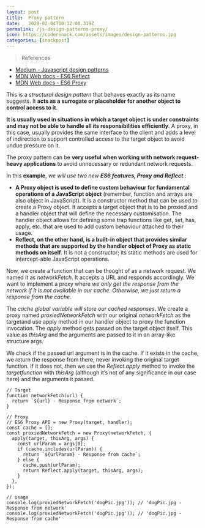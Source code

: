 ```yaml
---
layout: post
title:  Proxy pattern
date:   2020-02-04T10:12:00.319Z
permalink: /js-design-patterns-proxy/
icon: https://codersnack.com/assets/images/design-patterns.jpg
categories: [snackpost]
---
```


> References

- [Medium - Javascript design patterns](https://medium.com/better-programming/javascript-design-patterns-25f0faaaa15)
- [MDN Web docs - ES6 Reflect](https://developer.mozilla.org/en-US/docs/Web/JavaScript/Reference/Global_Objects/Reflect)
- [MDN Web docs - ES6 Proxy](https://developer.mozilla.org/en-US/docs/Web/JavaScript/Reference/Global_Objects/Proxy)


This is a *structural design pattern* that behaves exactly as its name suggests. It **acts as a surrogate or placeholder for another object to control access to it**.

**It is usually used in situations in which a target object is under constraints and may not be able to handle all its responsibilities efficiently**. A proxy, in this case, usually provides the same interface to the client and adds a level of indirection to support controlled access to the target object to avoid undue pressure on it.

The proxy pattern can be **very useful when working with network request-heavy applications** to avoid unnecessary or redundant network requests.

In this **example**, *we will use two new **ES6 features, Proxy and Reflect**.*:
- **A Proxy object is used to define custom behaviour for fundamental operations of a JavaScript object** (remember, function and arrays are also object in JavaScript). It is a constructor method that can be used to create a Proxy object. It accepts a target object that is to be proxied and a handler object that will define the necessary customisation. The handler object allows for defining some trap functions like get, set, has, apply, etc. that are used to add custom behaviour attached to their usage. 
- **Reflect, on the other hand, is a built-in object that provides similar methods that are supported by the handler object of Proxy as static methods on itself**. It is not a constructor; its static methods are used for intercept-able JavaScript operations.

Now, we create a function that can be thought of as a network request. We named it as *networkFetch*. It accepts a URL and responds accordingly. We want to implement a proxy where *we only get the response from the network if it is not available in our cache. Otherwise, we just return a response from the cache*.

The *cache global variable will store our cached responses*. We create a proxy named *proxiedNetworkFetch* with our original *networkFetch* as the targetand use apply method in our handler object to proxy the function invocation. The *apply* method gets passed on the target object itself. This value as *thisArg* and the arguments are passed to it in an array-like structure args.

We check if the passed url argument is in the cache. If it exists in the cache, we return the response from there, never invoking the original target function. If it does not, then we use the *Reflect.apply* method to invoke the *targetfunction* with *thisArg* (although it’s not of any significance in our case here) and the arguments it passed.

```
// Target
function networkFetch(url) {
  return `${url} - Response from network`;
}

// Proxy
// ES6 Proxy API = new Proxy(target, handler);
const cache = [];
const proxiedNetworkFetch = new Proxy(networkFetch, {
  apply(target, thisArg, args) {
    const urlParam = args[0];
    if (cache.includes(urlParam)) {
      return `${urlParam} - Response from cache`;
    } else {
      cache.push(urlParam);
      return Reflect.apply(target, thisArg, args);
    }
  },
});

// usage
console.log(proxiedNetworkFetch('dogPic.jpg')); // 'dogPic.jpg - Response from network'
console.log(proxiedNetworkFetch('dogPic.jpg')); // 'dogPic.jpg - Response from cache'
```
